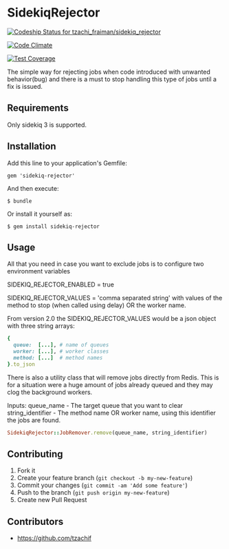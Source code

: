 # SidekiqRejector

[ ![Codeship Status for tzachi_fraiman/sidekiq_rejector](https://codeship.com/projects/27641140-90ca-0131-c50a-063de6e749ae/status?branch=master)](https://codeship.com/projects/16331)

[![Code Climate](https://codeclimate.com/github/TzachiF/sidekiq_rejector/badges/gpa.svg)](https://codeclimate.com/github/TzachiF/sidekiq_rejector)

[![Test Coverage](https://codeclimate.com/github/TzachiF/sidekiq_rejector/badges/coverage.svg)](https://codeclimate.com/github/TzachiF/sidekiq_rejector/coverage)



The simple way for rejecting jobs when code introduced with unwanted behavior(bug) and there is a must to stop handling this type of jobs until
a fix is issued. 

## Requirements

Only sidekiq 3 is supported.

## Installation

Add this line to your application's Gemfile:

    gem 'sidekiq-rejector'

And then execute:

    $ bundle

Or install it yourself as:

    $ gem install sidekiq-rejector

## Usage

All that you need in case you want to exclude jobs is to configure two environment variables  

SIDEKIQ_REJECTOR_ENABLED = true  

SIDEKIQ_REJECTOR_VALUES = 'comma separated string' with values of the method to stop (when called using delay) OR the worker name.

From version 2.0 the SIDEKIQ_REJECTOR_VALUES would be a json object with three string arrays:
```ruby
{
  queue:  [...], # name of queues
  worker: [...], # worker classes
  method: [...]  # method names
}.to_json
```
 
There is also a utility class that will remove jobs directly from Redis. This is for a situation were a huge amount of jobs already queued and they may clog the background workers.

Inputs: queue_name - The target queue that you want to clear  
        string_identifier - The method name OR worker name, using this identifier the jobs are found.    
       
```ruby
SidekiqRejector::JobRemover.remove(queue_name, string_identifier)
```

## Contributing

1. Fork it
2. Create your feature branch (`git checkout -b my-new-feature`)
3. Commit your changes (`git commit -am 'Add some feature'`)
4. Push to the branch (`git push origin my-new-feature`)
5. Create new Pull Request

## Contributors
- https://github.com/tzachif
